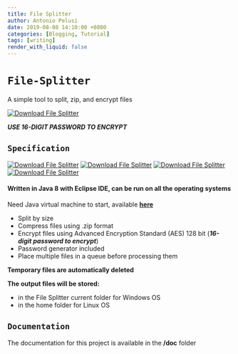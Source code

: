 ```yaml
---
title: File Splitter
author: Antonio Pelusi
date: 2019-08-08 14:10:00 +0800
categories: [Blogging, Tutorial]
tags: [writing]
render_with_liquid: false
---
```


# `File-Splitter`

A simple tool to split, zip, and encrypt files

[![Download File Splitter](https://a.fsdn.com/con/app/sf-download-button)](https://sourceforge.net/projects/tool-file-splitter/files/latest/download)

***USE 16-DIGIT PASSWORD TO ENCRYPT***

## `Specification`
[![Download File Splitter](https://img.shields.io/sourceforge/dt/tool-file-splitter.svg)](https://sourceforge.net/projects/tool-file-splitter/files/latest/download) [![Download File Splitter](https://img.shields.io/badge/Version-1.5-yellow)](https://sourceforge.net/projects/tool-file-splitter/files/latest/download) [![Download File Splitter](https://img.shields.io/badge/Language-Java_8-orange)](https://sourceforge.net/projects/tool-file-splitter/files/latest/download) [![Download File Splitter](https://img.shields.io/badge/Open_Source-GPL--3.0-informational)](https://sourceforge.net/projects/tool-file-splitter/files/latest/download)

#### Written in Java 8 with Eclipse IDE, can be run on all the operating systems
Need Java virtual machine to start, available [**here**](https://www.java.com/en/download/)

- Split by size
- Compress files using .zip format
- Encrypt files using Advanced Encryption Standard (AES) 128 bit (***16-digit password to encrypt***)
- Password generator included
- Place multiple files in a queue before processing them

**Temporary files are automatically deleted**

**The output files will be stored:**
- in the File Splitter current folder for Windows OS
- in the home folder for Linux OS

## `Documentation`
The documentation for this project is available in the **/doc** folder
